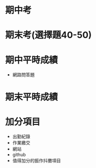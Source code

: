# 期中考
# 期末考(選擇題40-50)
# 期中平時成績
- 網路問答題
# 期末平時成績
# 加分項目
  - 出勤紀錄
  - 作業繳交
  - 網站
  - github
  - 值得加分的振作抖擻項目
